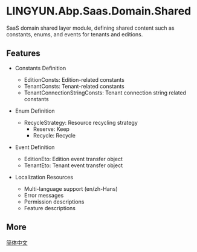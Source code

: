 # LINGYUN.Abp.Saas.Domain.Shared

SaaS domain shared layer module, defining shared content such as constants, enums, and events for tenants and editions.

## Features

* Constants Definition
  * EditionConsts: Edition-related constants
  * TenantConsts: Tenant-related constants
  * TenantConnectionStringConsts: Tenant connection string related constants

* Enum Definition
  * RecycleStrategy: Resource recycling strategy
    * Reserve: Keep
    * Recycle: Recycle

* Event Definition
  * EditionEto: Edition event transfer object
  * TenantEto: Tenant event transfer object

* Localization Resources
  * Multi-language support (en/zh-Hans)
  * Error messages
  * Permission descriptions
  * Feature descriptions

## More

[简体中文](README.md)
